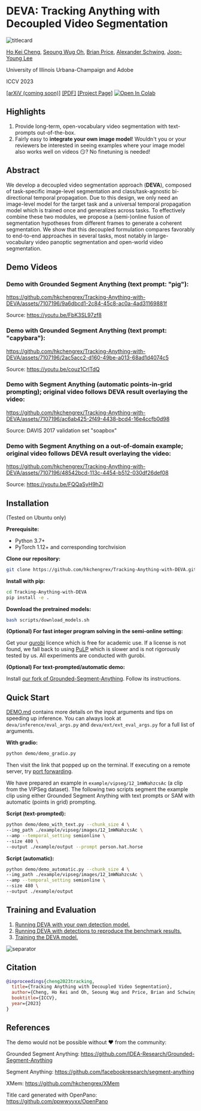 # DEVA: Tracking Anything with Decoupled Video Segmentation

![titlecard](https://imgur.com/lw15BGH.png)

[Ho Kei Cheng](https://hkchengrex.github.io/), [Seoung Wug Oh](https://sites.google.com/view/seoungwugoh/), [Brian Price](https://www.brianpricephd.com/), [Alexander Schwing](https://www.alexander-schwing.de/), [Joon-Young Lee](https://joonyoung-cv.github.io/)

University of Illinois Urbana-Champaign and Adobe

ICCV 2023

[[arXiV (coming soon)]]() [[PDF]](https://drive.google.com/file/d/1lAgg-j8d6EH1XYUz9htDaZDh4pxuIslb) [[Project Page]](https://hkchengrex.github.io/Tracking-Anything-with-DEVA/) [![Open In Colab](https://colab.research.google.com/assets/colab-badge.svg)](https://colab.research.google.com/drive/1OsyNVoV_7ETD1zIE8UWxL3NXxu12m_YZ?usp=sharing)

## Highlights
1. Provide long-term, open-vocabulary video segmentation with text-prompts out-of-the-box.
2. Fairly easy to **integrate your own image model**! Wouldn't you or your reviewers be interested in seeing examples where your image model also works well on videos :smirk:? No finetuning is needed!

## Abstract

We develop a decoupled video segmentation approach (**DEVA**), composed of task-specific image-level segmentation and class/task-agnostic bi-directional temporal propagation.
Due to this design, we only need an image-level model for the target task and a universal temporal propagation model which is trained once and generalizes across tasks.
To effectively combine these two modules, we propose a (semi-)online fusion of segmentation hypotheses from different frames to generate a coherent segmentation.
We show that this decoupled formulation compares favorably to end-to-end approaches in several tasks, most notably in large-vocabulary video panoptic segmentation and open-world video segmentation.

## Demo Videos

### Demo with Grounded Segment Anything (text prompt: "pig"):

https://github.com/hkchengrex/Tracking-Anything-with-DEVA/assets/7107196/9a6dbcd1-2c84-45c8-ac0a-4ad31169881f

Source: https://youtu.be/FbK3SL97zf8

### Demo with Grounded Segment Anything (text prompt: "capybara"):

https://github.com/hkchengrex/Tracking-Anything-with-DEVA/assets/7107196/2ac5acc2-d160-49be-a013-68ad1d4074c5

Source: https://youtu.be/couz1CrlTdQ

### Demo with Segment Anything (automatic points-in-grid prompting); original video follows DEVA result overlaying the video:

https://github.com/hkchengrex/Tracking-Anything-with-DEVA/assets/7107196/ac6ab425-2f49-4438-bcd4-16e4ccfb0d98

Source: DAVIS 2017 validation set "soapbox"

### Demo with Segment Anything on a out-of-domain example; original video follows DEVA result overlaying the video:

https://github.com/hkchengrex/Tracking-Anything-with-DEVA/assets/7107196/48542bcd-113c-4454-b512-030df26def08

Source: https://youtu.be/FQQaSyH9hZI

## Installation

(Tested on Ubuntu only)

**Prerequisite:**
- Python 3.7+
- PyTorch 1.12+ and corresponding torchvision

**Clone our repository:**
```bash
git clone https://github.com/hkchengrex/Tracking-Anything-with-DEVA.git
```

**Install with pip:**
```bash
cd Tracking-Anything-with-DEVA
pip install -e .
```

**Download the pretrained models:**
```bash
bash scripts/download_models.sh
```

**(Optional) For fast integer program solving in the semi-online setting:** 

Get your [gurobi](https://www.gurobi.com/) licence which is free for academic use. 
If a license is not found, we fall back to using [PuLP](https://github.com/coin-or/pulp) which is slower and is not rigorously tested by us. All experiments are conducted with gurobi.

**(Optional) For text-prompted/automatic demo:**

Install [our fork of Grounded-Segment-Anything](https://github.com/hkchengrex/Grounded-Segment-Anything). Follow its instructions.

## Quick Start

[DEMO.md](docs/DEMO.md) contains more details on the input arguments and tips on speeding up inference.
You can always look at `deva/inference/eval_args.py` and `deva/ext/ext_eval_args.py` for a full list of arguments.

**With gradio:**
```bash
python demo/demo_gradio.py
```
Then visit the link that popped up on the terminal. If executing on a remote server, try [port forwarding](https://unix.stackexchange.com/questions/115897/whats-ssh-port-forwarding-and-whats-the-difference-between-ssh-local-and-remot).

We have prepared an example in `example/vipseg/12_1mWNahzcsAc` (a clip from the VIPSeg dataset).
The following two scripts segment the example clip using either Grounded Segment Anything with text prompts or SAM with automatic (points in grid) prompting.

**Script (text-prompted):**
```bash
python demo/demo_with_text.py --chunk_size 4 \
--img_path ./example/vipseg/images/12_1mWNahzcsAc \ 
--amp --temporal_setting semionline \
--size 480 \
--output ./example/output --prompt person.hat.horse
```

**Script (automatic):**
```bash
python demo/demo_automatic.py --chunk_size 4 \
--img_path ./example/vipseg/images/12_1mWNahzcsAc \ 
--amp --temporal_setting semionline \
--size 480 \
--output ./example/output
```

## Training and Evaluation

1. [Running DEVA with your own detection model.](docs/CUSTOM.md)
2. [Running DEVA with detections to reproduce the benchmark results.](docs/EVALUATION.md)
3. [Training the DEVA model.](docs/TRAINING.md)

<picture>
  <source media="(prefers-color-scheme: dark)" srcset="https://imgur.com/aouI1WU.png">
  <source media="(prefers-color-scheme: light)" srcset="https://imgur.com/aCbrA9S.png">
  <img alt="separator" src="https://imgur.com/aCbrA9S.png">
</picture>


## Citation

```bibtex
@inproceedings{cheng2023tracking,
  title={Tracking Anything with Decoupled Video Segmentation},
  author={Cheng, Ho Kei and Oh, Seoung Wug and Price, Brian and Schwing, Alexander and Lee, Joon-Young},
  booktitle={ICCV},
  year={2023}
}
```

## References

The demo would not be possible without :heart: from the community:

Grounded Segment Anything: https://github.com/IDEA-Research/Grounded-Segment-Anything

Segment Anything: https://github.com/facebookresearch/segment-anything

XMem: https://github.com/hkchengrex/XMem

Title card generated with OpenPano: https://github.com/ppwwyyxx/OpenPano
